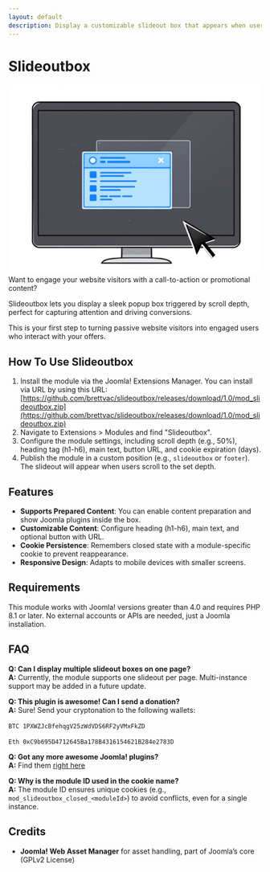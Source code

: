 ```yaml
---
layout: default
description: Display a customizable slideout box that appears when users scroll to a specified page depth.
---
```


# Slideoutbox
![Slideoutbox Logo](Slideoutbox.jpg)
Want to engage your website visitors with a call-to-action or promotional content? 

Slideoutbox lets you display a sleek popup box triggered by scroll depth, perfect for capturing attention and driving conversions.

This is your first step to turning passive website visitors into engaged users who interact with your offers.

## How To Use Slideoutbox
1. Install the module via the Joomla! Extensions Manager. You can install via URL by using this URL: [https://github.com/brettvac/slideoutbox/releases/download/1.0/mod_slideoutbox.zip](https://github.com/brettvac/slideoutbox/releases/download/1.0/mod_slideoutbox.zip)
2. Navigate to Extensions > Modules and find "Slideoutbox".
3. Configure the module settings, including scroll depth (e.g., 50%), heading tag (h1-h6), main text, button URL, and cookie expiration (days).
4. Publish the module in a custom position (e.g., `slideoutbox` or `footer`). The slideout will appear when users scroll to the set depth.

## Features
- **Supports Prepared Content**: You can enable content preparation and show Joomla plugins inside the box.
- **Customizable Content**: Configure heading (h1-h6), main text, and optional button with URL.
- **Cookie Persistence**: Remembers closed state with a module-specific cookie to prevent reappearance.
- **Responsive Design**: Adapts to mobile devices with smaller screens.

## Requirements
This module works with Joomla! versions greater than 4.0 and requires PHP 8.1 or later.
No external accounts or APIs are needed, just a Joomla installation.

## FAQ
**Q: Can I display multiple slideout boxes on one page?**  
**A:** Currently, the module supports one slideout per page. Multi-instance support may be added in a future update.

**Q: This plugin is awesome! Can I send a donation?**  
**A:** Sure! Send your cryptonation to the following wallets:

`BTC 1PXWZJcBfehqgV25zWdVDS6RF2yVMxFkZD`

`Eth 0xC9b695D4712645Ba178B4316154621B284e2783D`

**Q: Got any more awesome Joomla! plugins?**  
**A:** Find them [right here](https://naftee.com)

**Q: Why is the module ID used in the cookie name?**  
**A:** The module ID ensures unique cookies (e.g., `mod_slideoutbox_closed_<moduleId>`) to avoid conflicts, even for a single instance.

## Credits
- **Joomla! Web Asset Manager** for asset handling, part of Joomla’s core (GPLv2 License)
